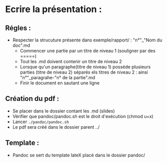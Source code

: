 # Ecrire la présentation :

## Régles :

* Respecter la strucuture présente dans exemple/rapport/ : "n°"_"Nom du doc".md
	*   Commencer une partie par un titre de niveau 1 (souligner par des =====)
	*   Tout les .md doivent contenir un titre de niveau 2
	*   Lorsque qu'un paragraphe(titre de niveau 1) posséde plusieurs parties (titre de niveau 2) séparés els titres de niveau 2 : ainsi "n°"_paragrahe-"n° de la partie".md 
	*   Finir le document en sautant une ligne

## Création du pdf :

* Se placer dans le dossier contant les .md (slides)
* Vérifier que pandoc/pandoc.sh est le droit d'exécution (chmod u+x)
* Lancer ```./pandoc/pandoc.sh```
* Le pdf sera créé dans le dossier parent ../

## Template :

* Pandoc se sert du template lateX placé dans le dossier pandoc/